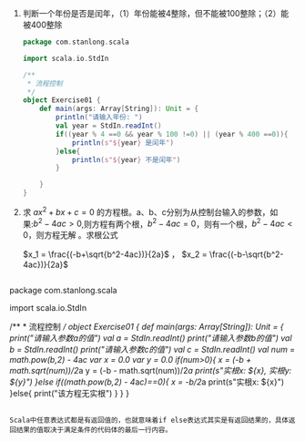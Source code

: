 1. 判断一个年份是否是闰年，（1）年份能被4整除，但不能被100整除；（2）能被400整除

   ```scala
   package com.stanlong.scala
   
   import scala.io.StdIn
   
   /**
    * 流程控制
    */
   object Exercise01 {
       def main(args: Array[String]): Unit = {
           println("请输入年份: ")
           val year = StdIn.readInt()
           if((year % 4 ==0 && year % 100 !=0) || (year % 400 ==0)){
               println(s"${year} 是闰年")
           }else{
               println(s"${year} 不是闰年")
           }
   
       }
   }
   ```

2. 求 $ax^2+bx+c=0$ 的方程根。a、b、c分别为从控制台输入的参数，如果:$b^2-4ac>0$,则方程有两个根，$b^2-4ac=0$，则有一个根，$b^2-4ac<0$，则方程无解 。求根公式
   
   $x_1 = \frac{(-b+\sqrt{b^2-4ac})}{2a}$  ，  $x_2 = \frac{(-b-\sqrt{b^2-4ac})}{2a}$
   
   ```scala
package com.stanlong.scala
   
import scala.io.StdIn
   
/**
    * 流程控制
    */
   object Exercise01 {
       def main(args: Array[String]): Unit = {
           print("请输入参数a的值")
           val a = StdIn.readInt()
           print("请输入参数b的值")
           val b = StdIn.readInt()
           print("请输入参数c的值")
           val c = StdIn.readInt()
           val num = math.pow(b,2) - 4*a*c
           var x = 0.0
           var y = 0.0
           if(num>0){
               x = (-b + math.sqrt(num))/2*a
               y = (-b - math.sqrt(num))/2*a
               print(s"实根x: ${x}, 实根y: ${y}")
           }else if((math.pow(b,2) - 4*a*c)==0){
               x = -b/2*a
               print(s"实根x: ${x}")
           }else{
               print("该方程无实根")
           }
       }
   }
   ```
   
   Scala中任意表达式都是有返回值的，也就意味着if else表达式其实是有返回结果的，具体返回结果的值取决于满足条件的代码体的最后一行内容。
   
   
   
   
   
   


